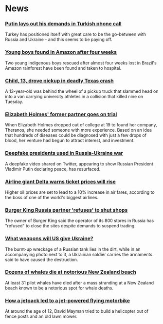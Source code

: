# News
### [Putin lays out his demands in Turkish phone call](https://www.bbc.com/news/world-europe-60785754)
Turkey has positioned itself with great care to be the go-between with Russia and Ukraine - and this seems to be paying off. 
### [Young boys found in Amazon after four weeks](https://www.bbc.com/news/world-latin-america-60789542)
Two young indigenous boys rescued after almost four weeks lost in Brazil's Amazon rainforest have been found and taken to hospital.
### [Child, 13, drove pickup in deadly Texas crash](https://www.bbc.com/news/world-us-canada-60789022)
A 13-year-old was behind the wheel of a pickup truck that slammed head on into a van carrying university athletes in a collision that killed nine on Tuesday. 
### [Elizabeth Holmes' former partner goes on trial](https://www.bbc.com/news/technology-60716448)
When Elizabeth Holmes dropped out of college at 19 to found her company, Theranos, she needed someone with more experience. Based on an idea that hundreds of diseases could be diagnosed with just a few drops of blood, her venture had begun to attract interest, and investment.
### [Deepfake presidents used in Russia-Ukraine war](https://www.bbc.com/news/technology-60780142)
A deepfake video shared on Twitter, appearing to show Russian President Vladimir Putin declaring peace, has resurfaced.
### [Airline giant Delta warns ticket prices will rise](https://www.bbc.com/news/business-60781625)
Higher oil prices are set to lead to a 10% increase in air fares, according to the boss of one of the world's biggest airlines.
### [Burger King Russia partner 'refuses' to shut shops](https://www.bbc.com/news/business-60789772)
The owner of Burger King said the operator of its 800 stores in Russia has "refused" to close the sites despite demands to suspend trading.  
### [What weapons will US give Ukraine?](https://www.bbc.com/news/world-us-canada-60774098)
The burnt-up wreckage of a Russian tank lies in the dirt, while in an accompanying photo next to it, a Ukrainian soldier carries the armaments said to have caused the destruction.
### [Dozens of whales die at notorious New Zealand beach](https://www.bbc.com/news/world-asia-60790326)
At least 31 pilot whales have died after a mass stranding at a New Zealand beach known to be a notorious spot for whale deaths.
### [How a jetpack led to a jet-powered flying motorbike](https://www.bbc.com/news/business-60333565)
At around the age of 12, David Mayman tried to build a helicopter out of fence posts and an old lawn mower.

